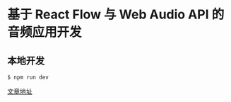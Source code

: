 # 基于 React Flow 与 Web Audio API 的音频应用开发

## 本地开发
```
$ npm run dev
```

[文章地址](https://juejin.cn/post/7231070518224896060)